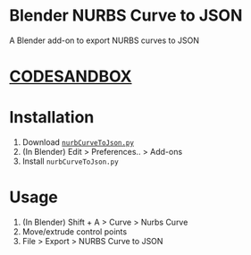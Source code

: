 # Blender NURBS Curve to JSON
A Blender add-on to export NURBS curves to JSON

# [CODESANDBOX](https://codesandbox.io/p/sandbox/blender-nurbs-to-json-threejs-example-qyw64h?file=%2Fsrc%2Findex.js%3A6%2C4)

# Installation
1. Download [`nurbCurveToJson.py`](./nurbsCurveToJson.py)
2. (In Blender) Edit > Preferences.. > Add-ons 
3. Install `nurbCurveToJson.py`

# Usage 
1. (In Blender) Shift + A > Curve > Nurbs Curve
2. Move/extrude control points
3. File > Export > NURBS Curve to JSON
